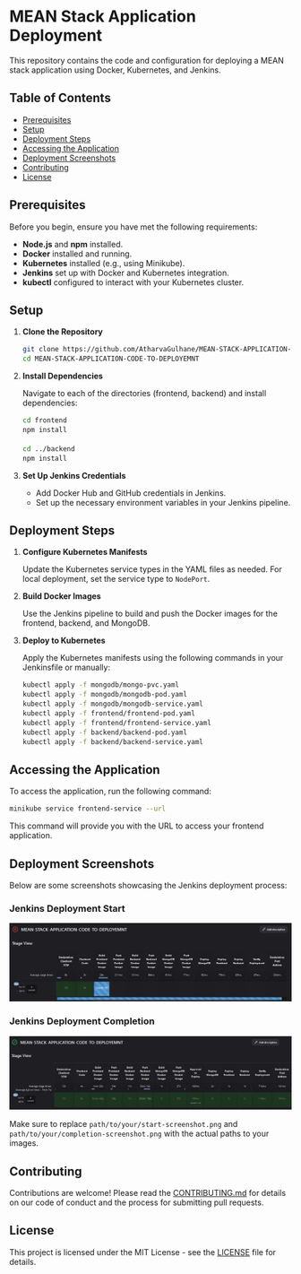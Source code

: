 # MEAN Stack Application Deployment

This repository contains the code and configuration for deploying a MEAN stack application using Docker, Kubernetes, and Jenkins.

## Table of Contents

- [Prerequisites](#prerequisites)
- [Setup](#setup)
- [Deployment Steps](#deployment-steps)
- [Accessing the Application](#accessing-the-application)
- [Deployment Screenshots](#deployment-screenshots)
- [Contributing](#contributing)
- [License](#license)

## Prerequisites

Before you begin, ensure you have met the following requirements:

- **Node.js** and **npm** installed.
- **Docker** installed and running.
- **Kubernetes** installed (e.g., using Minikube).
- **Jenkins** set up with Docker and Kubernetes integration.
- **kubectl** configured to interact with your Kubernetes cluster.

## Setup

1. **Clone the Repository**

   ```bash
   git clone https://github.com/AtharvaGulhane/MEAN-STACK-APPLICATION-CODE-TO-DEPLOYEMNT.git
   cd MEAN-STACK-APPLICATION-CODE-TO-DEPLOYEMNT
   ```

2. **Install Dependencies**

   Navigate to each of the directories (frontend, backend) and install dependencies:

   ```bash
   cd frontend
   npm install

   cd ../backend
   npm install
   ```

3. **Set Up Jenkins Credentials**

   - Add Docker Hub and GitHub credentials in Jenkins.
   - Set up the necessary environment variables in your Jenkins pipeline.

## Deployment Steps

1. **Configure Kubernetes Manifests**
   
   Update the Kubernetes service types in the YAML files as needed. For local deployment, set the service type to `NodePort`.

2. **Build Docker Images**

   Use the Jenkins pipeline to build and push the Docker images for the frontend, backend, and MongoDB.

3. **Deploy to Kubernetes**

   Apply the Kubernetes manifests using the following commands in your Jenkinsfile or manually:

   ```bash
   kubectl apply -f mongodb/mongo-pvc.yaml
   kubectl apply -f mongodb/mongodb-pod.yaml
   kubectl apply -f mongodb/mongodb-service.yaml
   kubectl apply -f frontend/frontend-pod.yaml
   kubectl apply -f frontend/frontend-service.yaml
   kubectl apply -f backend/backend-pod.yaml
   kubectl apply -f backend/backend-service.yaml
   ```

## Accessing the Application

To access the application, run the following command:

```bash
minikube service frontend-service --url
```

This command will provide you with the URL to access your frontend application.

## Deployment Screenshots

Below are some screenshots showcasing the Jenkins deployment process:

### Jenkins Deployment Start
![Jenkins Deployment Start](images/Starting%20New%20Deployemnt.png)

### Jenkins Deployment Completion
![Jenkins Deployment Completion](images/Succesful%20Deployemnt.png)

Make sure to replace `path/to/your/start-screenshot.png` and `path/to/your/completion-screenshot.png` with the actual paths to your images.

## Contributing

Contributions are welcome! Please read the [CONTRIBUTING.md](CONTRIBUTING.md) for details on our code of conduct and the process for submitting pull requests.

## License

This project is licensed under the MIT License - see the [LICENSE](LICENSE) file for details.
